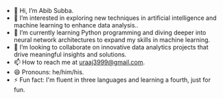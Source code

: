 - 👋 Hi, I’m Abib Subba.
- 👀 I’m interested in exploring new techniques in artificial intelligence and machine learning to enhance data analysis..
- 🌱 I’m currently learning Python programming and diving deeper into neural network architectures to expand my skills in machine learning.
- 💞️ I’m looking to collaborate on innovative data analytics projects that drive meaningful insights and solutions.
- 📫 How to reach me at uraaj3999@gmail.com.
- 😄 Pronouns: he/him/his.
- ⚡ Fun fact: I'm fluent in three languages and learning a fourth, just for fun.

<!---
Abib is a ✨ special ✨ repository because its `README.md` (this file) appears on your GitHub profile.
You can click the Preview link to take a look at your changes.
--->
